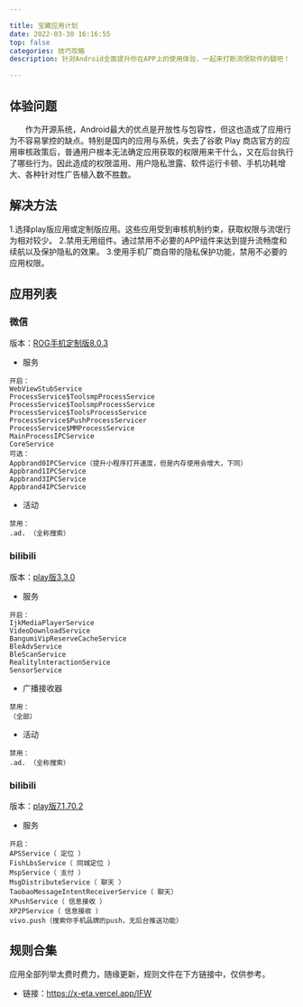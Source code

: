 ```yaml
---

title: 宝藏应用计划
date: 2022-03-30 16:16:55
top: false
categories: 技巧攻略
description: 针对Android全面提升你在APP上的使用体验，一起来打断流氓软件的腿吧！

---
```

## 体验问题
&emsp;&emsp;作为开源系统，Android最大的优点是开放性与包容性，但这也造成了应用行为不容易掌控的缺点。特别是国内的应用与系统，失去了谷歌 Play 商店官方的应用审核政策后，普通用户根本无法确定应用获取的权限用来干什么，又在后台执行了哪些行为。因此造成的权限滥用、用户隐私泄露、软件运行卡顿、手机功耗增大、各种针对性广告植入数不胜数。
## 解决方法
1.选择play版应用或定制版应用。这些应用受到审核机制约束，获取权限与流氓行为相对较少。
2.禁用无用组件。通过禁用不必要的APP组件来达到提升流畅度和续航以及保护隐私的效果。
3.使用手机厂商自带的隐私保护功能，禁用不必要的应用权限。
## 应用列表
### 微信
版本：[ROG手机定制版8.0.3](https://x-eta.vercel.app/api/raw/?path=/Application/WeChat_8.0.3.apk)
- 服务

```
开启：
WebViewStubService
ProcessService$ToolsmpProcessService
ProcessService$ToolsmpProcessService
ProcessService$ToolsProcessService
ProcessService$PushProcessServicer
ProcessService$MMProcessService
MainProcessIPCService
CoreService
可选：
Appbrand0IPCService（提升小程序打开速度，但是内存使用会增大，下同）
Appbrand1IPCService
Appbrand3IPCService
Appbrand4IPCService
```

- 活动

```
禁用：
.ad. （全称搜索）
```
### bilibili
版本：[play版3.3.0](https://x-eta.vercel.app/api/raw/?path=/Application/bilibili_3.3.0.apk)
- 服务

```
开启：
IjkMediaPlayerService
VideoDownloadService
BangumiVipReserveCacheService
BleAdvService
BleScanService
RealitylnteractionService
SensorService
```
- 广播接收器

```
禁用：
（全部）
```
- 活动

```
禁用：
.ad. （全称搜索）
```
### bilibili
版本：[play版7.1.70.2](https://x-eta.vercel.app/api/raw/?path=/Application/idlefish_7.1.70.2.apk)
- 服务

```
开启：
APSService（ 定位 ）
FishLbsService（ 同城定位 ）
MspService（ 支付 ）
MsgDistributeService（ 聊天 ）
TaobaoMessageIntentReceiverService（ 聊天）
XPushService（ 信息接收 ）
XP2PService（ 信息接收 ）
vivo.push（搜索你手机品牌的push，无后台推送功能）
```
## 规则合集
应用全部列举太费时费力，随缘更新，规则文件在下方链接中，仅供参考。
- 链接：https://x-eta.vercel.app/IFW
